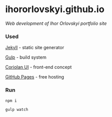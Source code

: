 # ihororlovskyi.github.io

_Web development of Ihor Orlovskyi portfolio site_

### Used

[Jekyll](https://jekyllrb.com) - static site generator

[Gulp](http://gulpjs.com) - build system

[Coriolan UI](https://coriolan-ui.github.io) - front-end concept

[GitHub Pages](https://pages.github.com) - free hosting

### Run

`npm i`

`gulp watch`
